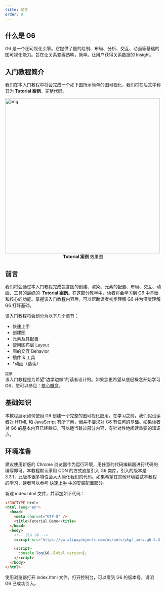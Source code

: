 ```yaml
---
title: 前言
order: 0
---
```


## 什么是 G6

G6 是一个图可视化引擎。它提供了图的绘制、布局、分析、交互、动画等基础的图可视化能力。旨在让关系变得透明，简单。让用户获得关系数据的 Insight。

## 入门教程简介

我们在本入门教程中将会完成一个如下图所示简单的图可视化，我们将在后文中称其为 **Tutorial 案例**，<a href='https://codepen.io/Yanyan-Wang/pen/mdbYZvZ' target='_blank'>完整代码</a>。

<img src='https://gw.alipayobjects.com/mdn/rms_f8c6a0/afts/img/A*YlTVS54xV3EAAAAAAAAAAABkARQnAQ'  width=500 alt='img' />

<div style="text-align: center;"><b>Tutorial 案例</b> 效果图</div>

## 前言

我们将会通过本入门教程完成包含图的创建、渲染、元素的配置、布局、交互、动画、工具的最终的  **Tutorial 案例**。在这部分教学中，读者将会学习到 G6 中基础和核心的功能。掌握该入门教程内容后，可以帮助读者初步理解 G6 并为深度理解 G6 打好基础。

该入门教程将会划分为以下几个章节：

- 快速上手
- 创建图
- 元素及其配置
- 使用图布局 Layout
- 图的交互 Behavior
- 插件 & 工具
- \*动画（选读）

`提示` <br />该入门教程是为希望“边学边做”的读者设计的。如果您更希望从底层概念开始学习 G6，您可以参见：[核心概念](/zh/docs/manual/middle/graph)。

## 基础知识

本教程展示如何使用 G6 创建一个完整的图可视化应用。在学习之前，我们假设读者对 HTML 和 JavaScript 有所了解，但并不要求对 G6 有任何的基础。如果读者对 G6 的基本内容已经熟知，可以适当跳过部分内容，有针对性地阅读重要的知识点。

## 环境准备

建议使用新版的 Chrome 浏览器作为运行环境，用任意的代码编辑器进行代码的编写即可。本教程默认采用 CDN 的方式直接引入 G6 类库，引入的版本是 3.3.1，此版本很多特性会大大简化我们的代码。如果希望在其他环境尝试本教程的学习，读者可以参考 [快速上手](/zh/docs/manual/getting-started) 中的安装配置部分。

新建 index.html 文件，并添加如下代码：

```html
<!DOCTYPE html>
<html lang="en">
  <head>
    <meta charset="UTF-8" />
    <title>Tutorial Demo</title>
  </head>
  <body>
    <!-- 引入 G6 -->
    <script src="https://gw.alipayobjects.com/os/antv/pkg/_antv.g6-3.3.1/dist/g6.min.js"></script>

    <script>
      console.log(G6.Global.version);
    </script>
  </body>
</html>
```

使用浏览器打开 index.html 文件，打开控制台，可以看到 G6 的版本号，说明 G6 已成功引入。
